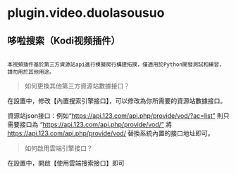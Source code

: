 # plugin.video.duolasousuo

## 哆啦搜索（Kodi视频插件）

``` 

本視頻插件基於第三方資源站api進行模擬爬行構建拓撲，僅適用於Python開發測試和練習，請勿用於其他用途。

```

> 如何更換其他第三方資源站數據接口？

在設置中，修改【內置搜索引擎接口】，可以修改為你所需要的資源站數據接口。

資源站json接口：例如“https://api.123.com/api.php/provide/vod/?ac=list” 則只需要接口為 “https://api.123.com/api.php/provide/vod/”
將 https://api.123.com/api.php/provide/vod/ 替換系統內置的接口地址即可。

> 如何啟用雲端引擎接口？

在設置中，開啟【使用雲端搜索接口】即可
